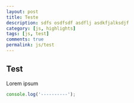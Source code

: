 ```yaml
---
layout: post
title: Teste
description: sdfs osdfsdf asdflj asdkfjalksdjf
category: [js, highlights]
tags: [js, test]
comments: true
permalink: js/test
---
```


## Test

Lorem ipsum

```js
console.log('----------');
```